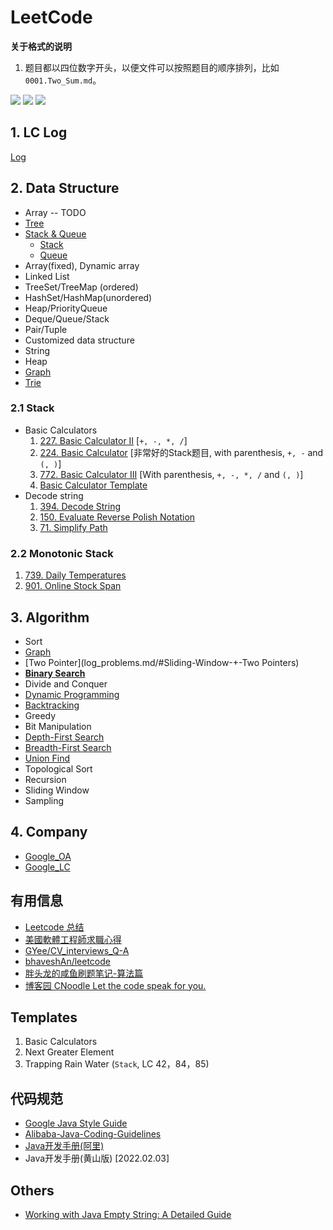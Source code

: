 # LeetCode

**关于格式的说明**
1. 题目都以四位数字开头，以便文件可以按照题目的顺序排列，比如`0001.Two_Sum.md`。

![](https://img.shields.io/github/stars/ylqi007/LeetCode)	![](https://img.shields.io/github/forks/ylqi007/LeetCode)	![](https://img.shields.io/github/issues/ylqi007/LeetCode)	

## 1. LC Log
[Log](log_problems.md)


## 2. Data Structure
* Array -- TODO
* [Tree](log_problems.md/#Tree)
* [Stack & Queue](conclusions/LeetCode_Queue_&_Stack.md)
  * [Stack](log_problems.md/#Stack)
  * [Queue](log_problems.md/#Queue)
* Array(fixed), Dynamic array
* Linked List
* TreeSet/TreeMap (ordered)
* HashSet/HashMap(unordered)
* Heap/PriorityQueue
* Deque/Queue/Stack
* Pair/Tuple
* Customized data structure
* String
* Heap
* [Graph](log_problems.md/#Graph)
* [Trie](log_problems.md/#Trie)


### 2.1 Stack
* Basic Calculators
  1. [227. Basic Calculator II](https://leetcode.com/problems/basic-calculator-ii/) [`+, -, *, /`]
  2. [224. Basic Calculator](https://leetcode.com/problems/basic-calculator/) [非常好的Stack题目, with parenthesis, `+, -` and `(, )`]
  3. [772. Basic Calculator III](https://leetcode.com/problems/basic-calculator-iii/) [With parenthesis, `+, -, *, /` and `(, )`]
  4. [Basic Calculator Template](https://leetcode.com/problems/basic-calculator-iii/solutions/344371/Java-Common-template-for-Basic-Calculator-I-II-and-III-using-Stack/)
* Decode string
  1. [394. Decode String](https://leetcode.com/problems/decode-string/)
  2. [150. Evaluate Reverse Polish Notation](https://leetcode.com/problems/evaluate-reverse-polish-notation/description/)
  3. [71. Simplify Path](https://leetcode.com/problems/simplify-path/description/)

### 2.2 Monotonic Stack
1. [739. Daily Temperatures](https://leetcode.com/problems/daily-temperatures/)
2. [901. Online Stock Span](https://leetcode.com/problems/online-stock-span/description/)

## 3. Algorithm
* Sort
* [Graph](log_problems.md/#Graph)
* [Two Pointer](log_problems.md/#Sliding-Window-+-Two Pointers)
* [**Binary Search**]()
* Divide and Conquer
* [Dynamic Programming](log_problems.md/#Dynamic-Programming)
* [Backtracking](log_problems.md/#Backtracking)
* Greedy
* Bit Manipulation
* [Depth-First Search](log_problems.md/#Depth-First-Search)
* [Breadth-First Search](log_problems.md/#Breadth-First-Search)
* [Union Find](log_problems.md/#Union-Find)
* Topological Sort
* Recursion
* Sliding Window
* Sampling


## 4. Company
* [Google_OA](companies/Google/0_Google_Online_Assessment_Questions.md)
* [Google_LC](log_problems.md/#Google)



## 有用信息
* [Leetcode 总结](http://joshuablog.herokuapp.com/Leetcode-%E6%80%BB%E7%BB%93.html)
* [美國軟體工程師求職心得](https://medium.com/jktech/2016-17-%E7%BE%8E%E5%9C%8B%E8%BB%9F%E9%AB%94%E5%B7%A5%E7%A8%8B%E5%B8%AB%E6%B1%82%E8%81%B7%E5%BF%83%E5%BE%97-a5c00427fa73)
* [GYee/CV_interviews_Q-A](https://github.com/GYee/CV_interviews_Q-A)
* [bhaveshAn/leetcode](https://github.com/bhaveshAn/leetcode)
* [胖头龙的咸鱼刷题笔记-算法篇](https://www.1point3acres.com/bbs/thread-678970-1-1.html)
* [博客园 CNoodle Let the code speak for you.](https://www.cnblogs.com/cnoodle)


## Templates
1. Basic Calculators
2. Next Greater Element
3. Trapping Rain Water (`Stack`, LC 42，84，85)


## 代码规范
* [Google Java Style Guide](https://google.github.io/styleguide/javaguide.html)
* [Alibaba-Java-Coding-Guidelines](https://github.com/alibaba/Alibaba-Java-Coding-Guidelines)
* [Java开发手册(阿里)](https://developer.aliyun.com/special/tech-java)
* Java开发手册(黄山版) [2022.02.03]

## Others
* [Working with Java Empty String: A Detailed Guide](https://ioflood.com/blog/empty-string-java/)